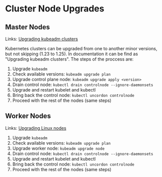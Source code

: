 # Cluster Node Upgrades

## Master Nodes

Links: [Upgrading kubeadm clusters](https://kubernetes.io/docs/tasks/administer-cluster/kubeadm/kubeadm-upgrade/)

Kubernetes clusters can be upgraded from one to another minor versions, but not skipping (1.23 to 1.25). In documentation it can be find as "Upgrading kubeadm clusters". The steps of the proccess are:

 1. Upgrade `kubeadm`
 1. Check available versions: `kubeadm upgrade plan`
 1. Upgrade control plane node: `kubeadm upgrade apply <version>`
 1. Drain control node: `kubectl drain controlnode --ignore-daemonsets`
 1. Upgrade and restart kubelet and kubectl
 1. Bring back the control node: `kubectl uncordon controlnode`
 1. Proceed with the rest of the nodes (same steps)

## Worker Nodes

Links: [Upgrading Linux nodes](https://kubernetes.io/docs/tasks/administer-cluster/kubeadm/upgrading-linux-nodes/)

 1. Upgrade `kubeadm`
 1. Check available versions: `kubeadm upgrade plan`
 1. Upgrade worker node: `kubeadm upgrade node`
 1. Drain control node: `kubectl drain controlnode --ignore-daemonsets`
 1. Upgrade and restart kubelet and kubectl
 1. Bring back the control node: `kubectl uncordon controlnode`
 1. Proceed with the rest of the nodes (same steps)